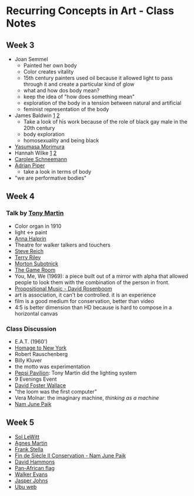 # Recurring Concepts in Art - Class Notes

## Week 3
* Joan Semmel
  * Painted her own body
  * Color creates vitality
  * 15th century painters used oil because it allowed light to pass through it and create a particular kind of glow
  * what and how dos body mean?
  * keep the idea of "how does something mean"
  * exploration of the body in a tension between natural and artificial
  * feminist representation of the body
* James Baldwin [1](https://en.wikipedia.org/wiki/James_Baldwin) [2](https://www.youtube.com/watch?v=cplZdcp0fQY)
  * Take a look of his work because of the role of black gay male in the 20th century
  * body exploration
  * homosexuality and being black
* [Yasumasa Morimura](https://en.wikipedia.org/wiki/Yasumasa_Morimura)
* Hannah Wilke [1](https://en.wikipedia.org/wiki/Hannah_Wilke) [2](https://timeline.com/hannah-wilke-labial-art-97c5bc488a67)
* [Carolee Schneemann](http://www.caroleeschneemann.com/works.html)
* [Adrian Piper](https://en.wikipedia.org/wiki/Adrian_Piper)
  * take a look in terms of body
* "we are performative bodies"

## Week 4
### Talk by [Tony Martin](https://en.wikipedia.org/wiki/Tony_Martin_(artist))
* Color organ in 1910
* light <-> paint
* [Anna Halprin](https://www.annahalprin.org/)
* Theatre for walker talkers and touchers
* [Steve Reich](https://en.wikipedia.org/wiki/Steve_Reich)
* [Terry Riley](https://en.wikipedia.org/wiki/Terry_Riley)
* [Morton Subotnick](https://en.wikipedia.org/wiki/Morton_Subotnick)
* [The Game Room](https://www.eai.org/supporting-documents/686)
* You, Me, We (1969): a piece built out of a mirror with alpha that allowed people to look them with the combination of the person in front.
* [Propositional Music - David Rosenboom](https://vimeo.com/245557589)
* art is association, it can't be controlled. it is an experience
* film is a good medium for conservation, better than video
* 4:5 is better dimension than HD because is hard to compose in a horizontal canvas
### Class Discussion
* E.A.T. (1960')
* [Homage to New York](https://www.youtube.com/watch?v=0MqsWqBX4wQ)
* Robert Rauschenberg
* Billy Kluver
* the motto was experimentation
* [Pepsi Pavilion](http://www.uncubemagazine.com/blog/13753251): Tony Martin did the lighting system
* 9 Evenings Event
* [David Foster Wallace](https://en.wikipedia.org/wiki/David_Foster_Wallace)
* "the loom was the first computer"
* Vera Molnar: the imaginary machine, *thinking as a machine*
* [Nam June Paik](https://en.wikipedia.org/wiki/Nam_June_Paik)

## Week 5
* [Sol LeWitt](https://en.wikipedia.org/wiki/Sol_LeWitt)
* [Agnes Martin](https://en.wikipedia.org/wiki/Agnes_Martin)
* [Frank Stella](https://en.wikipedia.org/wiki/Frank_Stella)
* [Fin de Siècle II Conservation - Nam June Paik](https://www.youtube.com/watch?v=IucNWkHI45E)
* [David Hammons](https://en.wikipedia.org/wiki/David_Hammons)
* [Pan-African flag](https://en.wikipedia.org/wiki/Pan-African_flag)
* [Walker Evans](https://en.wikipedia.org/wiki/Walker_Evans)
* [Jasper Johns](https://en.wikipedia.org/wiki/Jasper_Johns)
* [Ubu web](http://www.ubu.com/)
